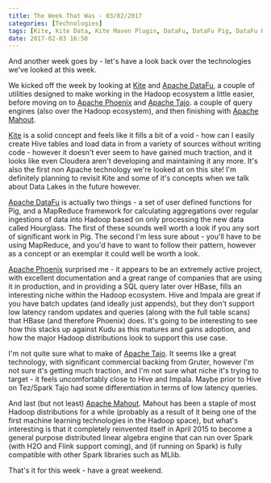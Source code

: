 ```yaml
---
title: The Week That Was - 03/02/2017
categories: [Technologies]
tags: [Kite, Kite Data, Kite Maven Plugin, DataFu, DataFu Pig, DataFu Hourglass, Phoenix, Tajo, Mahout]
date: 2017-02-03 16:50
---
```

And another week goes by - let's have a look back over the technologies we've looked at this week.

We kicked off the week by looking at [Kite](/technologies/kite/) and [Apache DataFu](/technologies/apache-datafu/), a couple of utilities designed to make working in the Hadoop ecosystem a little easier, before moving on to [Apache Phoenix](/technologies/apache-phoenix) and [Apache Tajo](/technologies/apache-tajo). a couple of query engines (also over the Hadoop ecosystem), and then finishing with [Apache Mahout](/technologies/apache-mahout).
<!--more-->

[Kite](/technologies/kite/) is a solid concept and feels like it fills a bit of a void - how can I easily create Hive tables and load data in from a variety of sources without writing code - however it doesn't ever seem to have gained much traction, and it looks like even Cloudera aren't developing and maintaining it any more.  It's also the first non Apache technology we're looked at on this site!  I'm definitely planning to revisit Kite and some of it's concepts when we talk about Data Lakes in the future however.

[Apache DataFu](/technologies/apache-datafu/) is actually two things - a set of user defined functions for Pig, and a MapReduce framework for calculating aggregations over regular ingestions of data into Hadoop based on only processing the new data called Hourglass.  The first of these sounds well worth a look if you any sort of significant work in Pig.  The second I'm less sure about - you'll have to be using MapReduce, and you'd have to want to follow their pattern, however as a concept or an exemplar it could well be worth a look.

[Apache Phoenix](/technologies/apache-phoenix) surprised me - it appears to be an extremely active project, with excellent documentation and a great range of companies that are using it in production, and in providing a SQL query later over HBase, fills an interesting niche within the Hadoop ecosystem.  Hive and Impala are great if you have batch updates (and ideally just appends), but they don't support low latency random updates and queries (along with the full table scans) that HBase (and therefore Phoenix) does. It's going to be interesting to see how this stacks up against Kudu as this matures and gains adoption, and how the major Hadoop distributions look to support this use case.

I'm not quite sure what to make of [Apache Tajo](/technologies/apache-tajo). It seems like a great technology, with significant commercial backing from Gruter, however I'm not sure it's getting much traction, and I'm not sure what niche it's trying to target - it feels uncomfortably close to Hive and Impala.  Maybe prior to Hive on Tez/Spark Tajo had some differentiation in terms of low latency queries.

And last (but not least) [Apache Mahout](/technologies/apache-mahout).  Mahout has been a staple of most Hadoop distributions for a while (probably as a result of it being one of the first machine learning technologies in the Hadoop space), but what's interesting is that it completely reinvented itself in April 2015 to become a general purpose distributed linear algebra engine that can run over Spark (with H2O and Flink support coming), and (if running on Spark) is fully compatible with other Spark libraries such as MLlib.

That's it for this week - have a great weekend.
